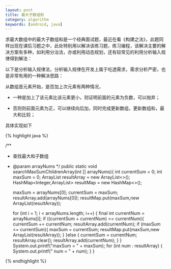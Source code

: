 ```yaml
---
layout: post
title: 最大子数组和
category: algorithm
keywords: [android, java]
---
```


求最大数组中的最大子数组和是一个经典面试题，最近在看《构建之法》，此题同样出现在课后习题之中，此处特别用以解决该练习题，练习编程，该解决主要的解决方案有多种，如利用分治法，亦或利用动态规划，还有较常见的利用分析输入规律得到解法：


以下是分析输入规律法，分析输入规律在开发上属于吃透需求，需求分析严密，也是非常有用的一种解决思路：

从数组首元素开始，是否加上次元素有两种情况，

*  一种是加上了该元素比该元素更小，则证明前面的元素为负数，可以抛弃；

*  否则则前面元素为正，可以继续向后加，同时完成更新数组，更新数组和，最大和比较；

具体实现如下


{% highlight java %}

/**
 * 查找最大和子数组
 * @param arrayNums
 */
public static void  searchMaxSumChildrenArray(int [] arrayNums){
    int currentSum = 0;
    int maxSum = 0;
    ArrayList<Integer>  resultArray = new ArrayList<>();
    HashMap<Integer,ArrayList> resultMap = new HashMap<>();

    maxSum = arrayNums[0];
    currentSum = maxSum;
    resultArray.add(arrayNums[0]);
    resultMap.put(maxSum,new ArrayList(resultArray));

    for (int i = 1; i < arrayNums.length; i++) {
        final int currentNum =  arrayNums[i];
        if ((currentSum + currentNum) >= currentNum){
            currentSum += currentNum;
            resultArray.add(currentNum);
            if (maxSum <= currentSum){
                maxSum = currentSum;
                resultMap.put(maxSum,new ArrayList(resultArray));
            }
        }else {
            currentSum = currentNum;
            resultArray.clear();
            resultArray.add(currentNum);
        }
    }
    System.out.printf("maxSum = " + maxSum);
    for (int num : resultArray) {
        System.out.printf(" num = " + num);
    }
}

{% endhighlight %}  
